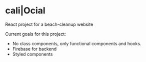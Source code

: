 # cali|Ocial

React project for a beach-cleanup website

Current goals for this project:
- No class components, only functional components and hooks.
- Firebase for backend
- Styled components